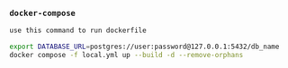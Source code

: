 ### `docker-compose`

```bash
use this command to run dockerfile

export DATABASE_URL=postgres://user:password@127.0.0.1:5432/db_name
docker compose -f local.yml up --build -d --remove-orphans